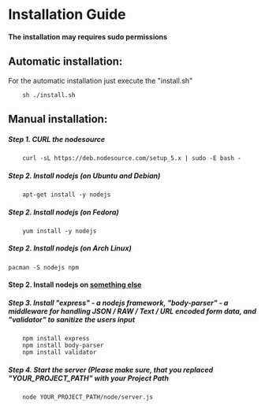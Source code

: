 # Installation Guide

#### The installation may requires sudo permissions


## Automatic installation:
For the automatic installation just execute the "install.sh" 

        sh ./install.sh


## Manual installation:

##### Step 1. CURL the nodesource 
        curl -sL https://deb.nodesource.com/setup_5.x | sudo -E bash -

##### Step 2. Install nodejs (on Ubuntu and Debian)
        apt-get install -y nodejs

##### Step 2. Install nodejs (on Fedora)
        yum install -y nodejs

##### Step 2. Install nodejs (on Arch Linux)
	pacman -S nodejs npm

#### Step 2. Install nodejs on [something else](https://nodejs.org/en/download/package-manager/)

##### Step 3. Install "express" - a nodejs framework, "body-parser" - a middleware for handling JSON / RAW / Text / URL encoded form data, and "validator" to sanitize the users input
        npm install express 
        npm install body-parser
        npm install validator

##### Step 4. Start the server (Please make sure, that you replaced "YOUR_PROJECT_PATH" with your Project Path
        node YOUR_PROJECT_PATH/node/server.js

